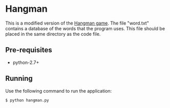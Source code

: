 Hangman
=======

This is a modified version of the <a
href="http://en.wikipedia.org/wiki/Hangman_(game)">Hangman game</a>. The file
"word.txt" contains a database of the words that the program uses. This file
should be placed in the same directory as the code file.

Pre-requisites
--------------

 - python-2.7+

Running
-------

Use the following command to run the application:

    $ python hangman.py
